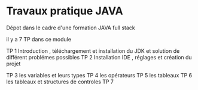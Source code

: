
<h1> Travaux pratique JAVA </h1>

<p>
Dépot dans le cadre d'une formation JAVA full stack

il y a 7 TP dans ce module

TP 1 Introduction , téléchargement et installation du JDK et solution de différent problémes possibles
TP 2 Installation IDE , réglages et création du projet

TP 3 les variables et leurs types
TP 4 les opérateurs
TP 5 les tableaux
TP 6 les tableaux et structures de controles
TP 7 



</p>